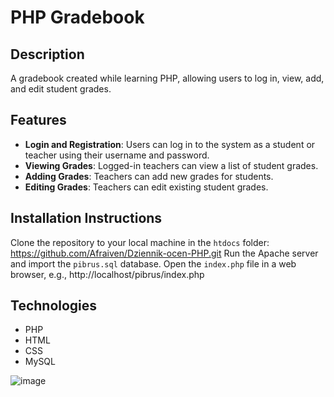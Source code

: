 # PHP Gradebook

## Description
A gradebook created while learning PHP, allowing users to log in, view, add, and edit student grades.

## Features
- **Login and Registration**: Users can log in to the system as a student or teacher using their username and password.
- **Viewing Grades**: Logged-in teachers can view a list of student grades.
- **Adding Grades**: Teachers can add new grades for students.
- **Editing Grades**: Teachers can edit existing student grades.

## Installation Instructions
Clone the repository to your local machine in the `htdocs` folder: https://github.com/Afraiven/Dziennik-ocen-PHP.git
Run the Apache server and import the `pibrus.sql` database.
Open the `index.php` file in a web browser, e.g., http://localhost/pibrus/index.php

## Technologies
- PHP
- HTML
- CSS
- MySQL

![image](https://github.com/Afraiven/Dziennik-ocen-PHP/assets/65568833/a274e6ea-48a3-4071-85b9-7d53fdb5871c)
